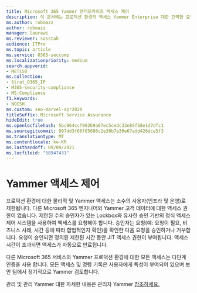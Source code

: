 ```yaml
---
title: Microsoft 365 Yammer 엔터프라이즈 액세스 제어
description: 이 문서에는 프로덕션 환경의 액세스 Yammer Enterprise 대한 간략한 요약이 포함되어 있습니다.
ms.author: robmazz
author: robmazz
manager: laurawi
ms.reviewer: sosstah
audience: ITPro
ms.topic: article
ms.service: O365-seccomp
ms.localizationpriority: medium
search.appverid:
- MET150
ms.collection:
- Strat_O365_IP
- M365-security-compliance
- MS-Compliance
f1.keywords:
- NOCSH
ms.custom: seo-marvel-apr2020
titleSuffix: Microsoft Service Assurance
hideEdit: true
ms.openlocfilehash: 5bc064ccf982b9a67ec5cedc33e85f58e1d7dfc1
ms.sourcegitcommit: 997dd3f66f65686c2e38b7e30e67add426dce5f3
ms.translationtype: MT
ms.contentlocale: ko-KR
ms.lasthandoff: 09/09/2021
ms.locfileid: "58947431"
---
```

# <a name="yammer-enterprise-access-controls"></a>Yammer 액세스 제어 

프로덕션 환경에 대한 물리적 및 Yammer 액세스는 소수의 사용자(인프라 및 운영)로 제한됩니다. 다른 Microsoft 365 엔지니어와 Yammer 고객 데이터에 대한 액세스 권한이 없습니다. 제한된 수의 승인자가 있는 Lockbox와 유사한 승인 기반의 정식 액세스 제어 시스템을 사용하여 액세스를 요청해야 합니다. 승인자는 요청(예: 요청이 필요, 비즈니스 사례, 시간 등에 따라 합법적인지 확인)을 확인한 다음 요청을 승인하거나 거부합니다. 요청이 승인되면 정의된 제한된 시간 동안 JIT 액세스 권한이 부여됩니다. 액세스 시간이 초과되면 액세스가 자동으로 만료됩니다.

다른 Microsoft 365 서비스와 Yammer 프로덕션 환경에 대한 모든 액세스는 다단계 인증을 사용 합니다. 모든 액세스 및 명령 기록은 사용자에게 특성이 부여되어 있으며 보안 팀에서 정기적으로 Yammer 검토합니다.

관리 및 관리 Yammer 대한 자세한 내용은 관리자 Yammer [참조하세요.](/yammer/yammer-landing-page)